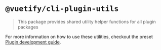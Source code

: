 # `@vuetify/cli-plugin-utils`

> This package provides shared utility helper functions for all plugin packages

For more information on how to use these utilities, checkout the preset [Plugin development guide](https://dev.vuetifyjs.com/en/customization/presets#plugin-development-guide).
